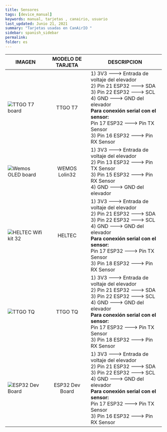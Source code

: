 ```yaml
---
title: Sensores
tags: [device_manual]
keywords: manual, tarjetas , canairio, usuario
last_updated: Junio 21, 2021
summary: "Tarjetas usadas en CanAirIO "
sidebar: spanish_sidebar
permalink: 
folder: es
---
```


| IMAGEN           | MODELO DE TARJETA| DESCRIPCION     |
| ---------------- |:----------------:| -----------|
| ![TTGO T7 board](https://github.com/kike-canaries/docs/blob/canaircore/images/TTGO_T7.jpg)|TTGO T7|1) 3V3 ---> Entrada de voltaje del elevador<br>2) Pin 21 ESP32 ---> SDA<br>3) Pin 22 ESP32 ---> SCL<br>4) GND ---> GND del elevador<br>**Para conexión serial con el sensor:**<br>Pin 17 ESP32 ---> Pin TX Sensor<br>3) Pin 16 ESP32 ---> Pin RX Sensor|
|![Wemos OLED board](https://github.com/kike-canaries/docs/blob/canaircore/images/WemosOLED.jpg)|WEMOS Lolin32|1) 3V3 ---> Entrada de voltaje del elevador<br>2) Pin 13 ESP32 ---> Pin TX Sensor<br>3) Pin 15 ESP32 ---> Pin RX Sensor<br>4) GND ---> GND del elevador|
|![HELTEC Wifi kit 32](https://github.com/kike-canaries/docs/blob/canaircore/images/Heltec%20board.jpg)|HELTEC|1) 3V3 ---> Entrada de voltaje del elevador<br>2) Pin 21 ESP32 ---> SDA<br>3) Pin 22 ESP32 ---> SCL<br>4) GND ---> GND del elevador<br>**Para conexión serial con el sensor:**<br>Pin 17 ESP32 ---> Pin TX Sensor<br>3) Pin 18 ESP32 ---> Pin RX Sensor|
|![TTGO TQ](https://github.com/kike-canaries/docs/blob/canaircore/images/TTGO_TQ.jpg)|TTGO TQ|1) 3V3 ---> Entrada de voltaje del elevador<br>2) Pin 21 ESP32 ---> SDA<br>3) Pin 22 ESP32 ---> SCL<br>4) GND ---> GND del elevador<br>**Para conexión serial con el sensor:**<br>Pin 17 ESP32 ---> Pin TX Sensor<br>3) Pin 18 ESP32 ---> Pin RX Sensor|
| ![ESP32 Dev Board](https://github.com/kike-canaries/docs/blob/canaircore/images/ESP32-Pinout.jpg)|ESP32 Dev Board|1) 3V3 ---> Entrada de voltaje del elevador<br>2) Pin 21 ESP32 ---> SDA<br>3) Pin 22 ESP32 ---> SCL<br>4) GND ---> GND del elevador<br>**Para conexión serial con el sensor:**<br>Pin 17 ESP32 ---> Pin TX Sensor<br>3) Pin 16 ESP32 ---> Pin RX Sensor|
